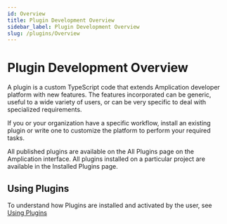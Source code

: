 ```yaml
---
id: Overview
title: Plugin Development Overview
sidebar_label: Plugin Development Overview 
slug: /plugins/Overview
---
```



# Plugin Development Overview 

A plugin is a custom TypeScript code that extends Amplication developer platform with new features. The features incorporated can be generic, useful to a wide variety of users, or can be very specific to deal with specialized requirements. 

If you or your organization have a specific workflow, install an existing plugin or write one to customize the platform to perform your required tasks.

All published plugins are available on the All Plugins page on the Amplication interface. All plugins installed on a particular project are available in the Installed Plugins page.


## Using Plugins

To understand how Plugins are installed and activated by the user, see [Using Plugins](/docs/getting-started/getting-started/plugins/)

